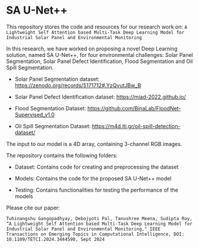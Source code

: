 # SA U-Net++

This repository stores the code and resources for our research work on:
```A Lightweight Self Attention based Multi-Task Deep Learning Model for Industrial Solar Panel and Environmental Monitoring```

In this research, we have worked on proposing a novel Deep Learning solution, named SA U-Net++, for four environmental challenges: Solar Panel Segmentation, Solar Panel Defect Identification, Flood Segmentation and Oil Spill Segmentation.

- Solar Panel Segmentation dataset: https://zenodo.org/records/5171712#.YzQvutJBw_B
  
- Solar Panel Defect Identification dataset: https://miad-2022.github.io/
  
- Flood Segmentation Dataset: https://github.com/BinaLab/FloodNet-Supervised_v1.0
  
- Oil Spill Segmentation Dataset: https://m4d.iti.gr/oil-spill-detection-dataset/

The input to our model is a 4D array, containing 3-channel RGB images.

The repository contains the following folders:

- Dataset: Contains code for creating and preprocessing the dataset

- Models: Contains the code for the proposed SA U-Net++ model
  
- Testing: Contains functionalities for testing the performance of the models

Please cite our paper:
```
Tuhinangshu Gangopadhyay, Debojyoti Pal, Tanushree Meena, Sudipta Roy, “A Lightweight Self Attention based Multi-Task Deep Learning Model for Industrial Solar Panel and Environmental Monitoring," IEEE Transactions on Emerging Topics in Computational Intelligence, DOI: 10.1109/TETCI.2024.3444590, Sept 2024
```
